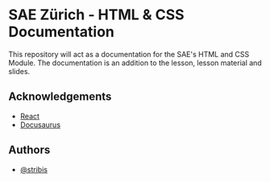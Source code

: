 
# SAE Zürich - HTML & CSS Documentation

This repository will act as a documentation for the SAE's HTML and CSS Module. The documentation is an addition to the lesson, lesson material and slides.


## Acknowledgements

 - [React](https://react.dev)
 - [Docusaurus](https://docusaurus.io/)


## Authors

- [@stribis](https://www.github.com/stribis)

